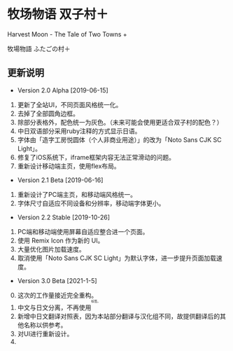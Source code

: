 # 牧场物语 双子村＋

Harvest Moon - The Tale of Two Towns +

牧場物語 ふたごの村＋

## 更新说明

- Version 2.0 Alpha [2019-06-15]

1. 更新了全站UI，不同页面风格统一化。
2. 去掉了全部圆角边框。
3. 除部分表格外，配色统一为灰色。（未来可能会使用更适合双子村的配色？）
4. 中日双语部分采用ruby注释的方式显示日语。
5. 字体由「造字工房悦圆体（个人非商业用途）」的改为「Noto Sans CJK SC Light」。
6. 修复了iOS系统下，iframe框架内容无法正常滑动的问题。
7. 重新设计移动端主页，使用flex布局。

- Version 2.1 Beta [2019-06-16]

1. 重新设计了PC端主页，和移动端风格统一。
2. 字体尺寸自适应不同设备和分辨率，移动端字体更小。

- Version 2.2 Stable [2019-10-26]

1. PC端和移动端使用屏幕自适应整合进一个页面。
2. 使用 Remix Icon 作为新的 UI。
3. 大量优化图片加载速度。
4. 取消使用「Noto Sans CJK SC Light」为默认字体，进一步提升页面加载速度。

- Version 3.0 Beta [2021-1-5]

0. 这次的工作量接近完全重构。
1. 中文与日文分离，不再使用<ruby><rt>标签。
2. 新增中日文翻译对照表，因为本站部分翻译与汉化组不同，故提供翻译后的其他名称以供参考。
3. 对UI进行重新设计。
4. 